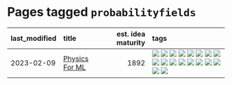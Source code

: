 # Pages tagged `probabilityfields`

|last_modified|title|est. idea maturity|tags
|:---|:---|---:|:---|
|2023-02-09|[Physics For ML](../physics_for_ml.md)|1892|[![](https://img.shields.io/badge/tag-brownianmotion-fde018)](../tags/brownianmotion.md) [![](https://img.shields.io/badge/tag-curriculum-d3fceb)](../tags/curriculum.md) [![](https://img.shields.io/badge/tag-curvature-e13c2b)](../tags/curvature.md) [![](https://img.shields.io/badge/tag-education-1614f8)](../tags/education.md) [![](https://img.shields.io/badge/tag-eigenvectors-297b32)](../tags/eigenvectors.md) [![](https://img.shields.io/badge/tag-gaugetheory-4ed36d)](../tags/gaugetheory.md) [![](https://img.shields.io/badge/tag-grouptheory-e127da)](../tags/grouptheory.md) [![](https://img.shields.io/badge/tag-machinelearning-7064e0)](../tags/machinelearning.md) [![](https://img.shields.io/badge/tag-manifolds-c9145c)](../tags/manifolds.md) [![](https://img.shields.io/badge/tag-ode-7ffa70)](../tags/ode.md) [![](https://img.shields.io/badge/tag-optimization-fe76cf)](../tags/optimization.md) [![](https://img.shields.io/badge/tag-pde-418eb4)](../tags/pde.md) [![](https://img.shields.io/badge/tag-physics-a3de36)](../tags/physics.md) [![](https://img.shields.io/badge/tag-probabilityfields-926797)](../tags/probabilityfields.md) [![](https://img.shields.io/badge/tag-quantummechanics-e2ec85)](../tags/quantummechanics.md) [![](https://img.shields.io/badge/tag-relativity-8b768)](../tags/relativity.md) [![](https://img.shields.io/badge/tag-tensorcalculus-3c3258)](../tags/tensorcalculus.md) [![](https://img.shields.io/badge/tag-textbook-d47f6f)](../tags/textbook.md)|